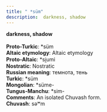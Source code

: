 ```yaml
---
title: " *süm"
description:  darkness, shadow
---
```

<strong> darkness, shadow</strong><br><br>
<strong>Proto-Turkic</strong>:  *süm<br>
<strong>Altaic etymology</strong>:  Altaic etymology<br>
<strong> Proto-Altaic</strong>:  *si̯umi<br>
<strong>Nostratic</strong>:  Nostratic<br>
<strong>Russian meaning</strong>:  темнота, тень<br>
<strong>Turkic</strong>:  *süm<br>
<strong>Mongolian</strong>:  *süme-<br>
<strong>Tungus-Manchu</strong>:  *sim-<br>
<strong>Comments</strong>:  An isolated Chuvash form.<br>
<strong>Chuvash</strong>:  sǝʷm<br>


